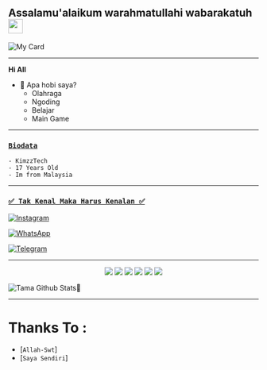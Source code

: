 ## Assalamu'alaikum warahmatullahi wabarakatuh <img src="https://github.com/TheDudeThatCode/TheDudeThatCode/blob/master/Assets/Hi.gif" width="29px"> 


  
![My Card ](https://cardivo.vercel.app/api?name=Kimzz%20Hosting%20&description="Hello%20guys"&image=https://l.top4top.io/p_2304dljon0.png&backgroundColor=%23ecf0f1&instagram=@_2.7_06%20&github=kimzzstore&whatsapp=+60146351257&pattern=leaf&colorPattern=%23eaeaea)

---

**Hi All**


- 🌱 Apa hobi saya?
  - Olahraga
  - Ngoding
  - Belajar
  - Main Game

---

### [`Biodata`](https://wa.me/60146351257?text=assalamu'alaikum+bang) 

```
- KimzzTech
- 17 Years Old
- Im from Malaysia
```

---

### [`✅ Tak Kenal Maka Harus Kenalan ✅`](https://msha.ke/incbot_official)

 [![Instagram](https://img.shields.io/badge/Instagram-ff63f0?style=for-the-badge&logo=instagram&logoColor=white)](https://instagram.com/kimzz.store)

 [![WhatsApp](https://img.shields.io/badge/WhatsApp-25D366?style=for-the-badge&logo=whatsapp&logoColor=white)](https://wa.me/0146351257)

 [![Telegram](https://img.shields.io/badge/Telegram-009bff?style=for-the-badge&logo=telegram&logoColor=white)](https://t.me/kimzzstore)
 
 ---
 
<p align="center">
  <img src="https://img.shields.io/badge/-JavaScript-black?style=flat-square&logo=javascript" />
  <img src="https://img.shields.io/badge/-Node.js-black?style=flat-square&logo=Node.js" />
  <img src="https://img.shields.io/badge/-HTML5-black?style=flat-square&logo=html5&logoColor=e34f26" />
  <img src="https://img.shields.io/badge/-CSS3-black?style=flat-square&logo=css3&logoColor=1572b6" />
  <img src="https://img.shields.io/badge/-Git-black?style=flat-square&logo=git" />
  <img src="https://img.shields.io/badge/-GitHub-black?style=flat-square&logo=github" /> <br>

  
![Tama Github Stats🚀](https://github-readme-stats.vercel.app/api?username=Kimzzstore&show_icons=true&theme=tokyonight)
  
  ---
  
  # Thanks To :
  
* [`Allah-Swt`]
* [`Saya Sendiri`]
  
<!---
cekilpedia/cekilpedia is a ✨ special ✨ repository because its `README.md` (this file) appears on your GitHub profile.
You can click the Preview link to take a look at your changes.
--->
